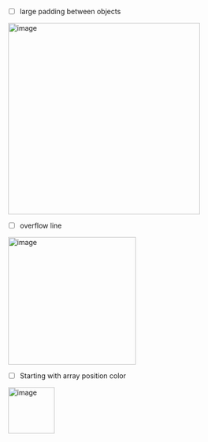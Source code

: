 - [ ] large padding between objects
<img width="389" alt="image" src="https://github.com/Luisgustavom1/rinha-frontend/assets/65229051/a55663f9-c21e-4a3e-aa82-cfce3944c090">

- [ ] overflow line
<img width="259" alt="image" src="https://github.com/Luisgustavom1/rinha-frontend/assets/65229051/f89fa0d3-0130-4504-9f6a-663972f920b6">

- [ ] Starting with array position color
<img width="94" alt="image" src="https://github.com/Luisgustavom1/rinha-frontend/assets/65229051/68ba6035-0cbe-47fd-b0b8-7784699731e3">
